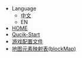 + Language
    + [中文](README.md)
    + EN
+ [HOME](README.md)
+ [Qucik-Start](Quick-start.md)
+ [游戏配置文件](config-js-Format.md)
+ [地图元素映射表(blockMap)](block-map.md)
